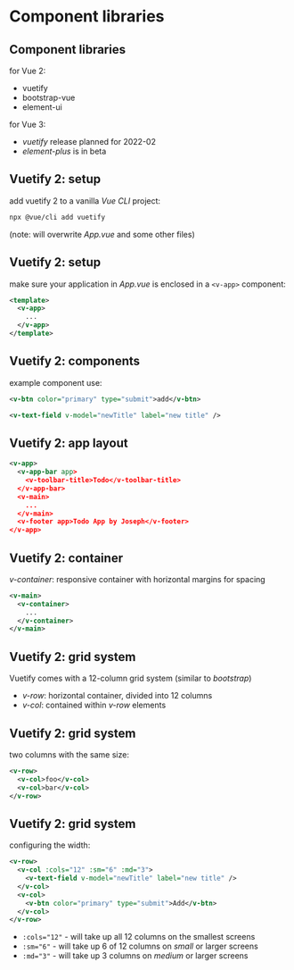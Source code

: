 # Component libraries

## Component libraries

for Vue 2:

- vuetify
- bootstrap-vue
- element-ui

for Vue 3:

- _vuetify_ release planned for 2022-02
- _element-plus_ is in beta

## Vuetify 2: setup

add vuetify 2 to a vanilla _Vue CLI_ project:

```bash
npx @vue/cli add vuetify
```

(note: will overwrite _App.vue_ and some other files)

## Vuetify 2: setup

make sure your application in _App.vue_ is enclosed in a `<v-app>` component:

```xml
<template>
  <v-app>
    ...
  </v-app>
</template>
```

## Vuetify 2: components

example component use:

```xml
<v-btn color="primary" type="submit">add</v-btn>
```

```xml
<v-text-field v-model="newTitle" label="new title" />
```

## Vuetify 2: app layout

```xml
<v-app>
  <v-app-bar app>
    <v-toolbar-title>Todo</v-toolbar-title>
  </v-app-bar>
  <v-main>
    ...
  </v-main>
  <v-footer app>Todo App by Joseph</v-footer>
</v-app>
```

## Vuetify 2: container

_v-container_: responsive container with horizontal margins for spacing

```xml
<v-main>
  <v-container>
    ...
  </v-container>
</v-main>
```

## Vuetify 2: grid system

Vuetify comes with a 12-column grid system (similar to _bootstrap_)

- _v-row_: horizontal container, divided into 12 columns
- _v-col_: contained within _v-row_ elements

## Vuetify 2: grid system

two columns with the same size:

```xml
<v-row>
  <v-col>foo</v-col>
  <v-col>bar</v-col>
</v-row>
```

## Vuetify 2: grid system

configuring the width:

```xml
<v-row>
  <v-col :cols="12" :sm="6" :md="3">
    <v-text-field v-model="newTitle" label="new title" />
  </v-col>
  <v-col>
    <v-btn color="primary" type="submit">Add</v-btn>
  </v-col>
</v-row>
```

- `:cols="12"` - will take up all 12 columns on the smallest screens
- `:sm="6"` - will take up 6 of 12 columns on _small_ or larger screens
- `:md="3"` - will take up 3 columns on _medium_ or larger screens
